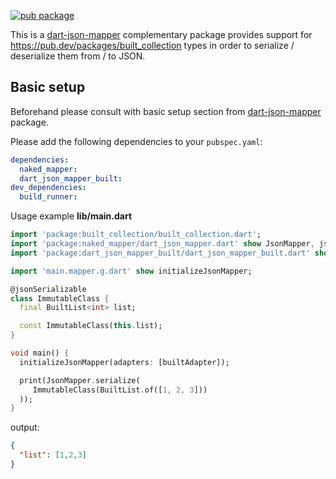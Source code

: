 [![pub package](https://img.shields.io/pub/v/dart_json_mapper_built.svg)](https://pub.dartlang.org/packages/dart_json_mapper_built)

This is a [dart-json-mapper][1] complementary package provides support for https://pub.dev/packages/built_collection types in order to serialize / deserialize them from / to JSON.

## Basic setup

Beforehand please consult with basic setup section from [dart-json-mapper][1] package.

Please add the following dependencies to your `pubspec.yaml`:

```yaml
dependencies:
  naked_mapper:
  dart_json_mapper_built:
dev_dependencies:
  build_runner:
```

Usage example
**lib/main.dart**
```dart
import 'package:built_collection/built_collection.dart';
import 'package:naked_mapper/dart_json_mapper.dart' show JsonMapper, jsonSerializable;
import 'package:dart_json_mapper_built/dart_json_mapper_built.dart' show builtAdapter;

import 'main.mapper.g.dart' show initializeJsonMapper;

@jsonSerializable
class ImmutableClass {
  final BuiltList<int> list;

  const ImmutableClass(this.list);
}

void main() {
  initializeJsonMapper(adapters: [builtAdapter]);

  print(JsonMapper.serialize(
     ImmutableClass(BuiltList.of([1, 2, 3]))
  ));
}
```
output:
```json
{
  "list": [1,2,3]
}
```

[1]: https://github.com/k-paxian/dart-json-mapper